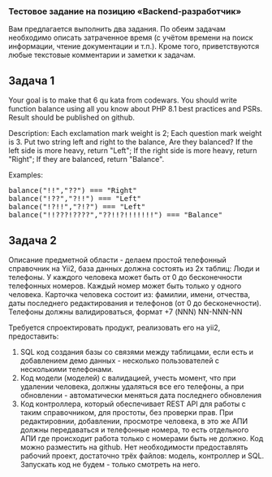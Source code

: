 ### Тестовое задание на позицию «Backend-разработчик»
Вам предлагается выполнить два задания. По обеим задачам необходимо описать затраченное время (с учётом времени на поиск информации, чтение документации и т.п.). Кроме того, приветствуются любые текстовые комментарии и заметки к задачам.
## Задача 1
Your goal is to make that 6 qu kata from codewars. You should write function balance using all you know about PHP 8.1 best practices and PSRs. Result should be published on github.

Description: Each exclamation mark weight is 2; Each question mark weight is 3. Put two string left and right to the balance, Are they balanced?
If the left side is more heavy, return "Left"; If the right side is more heavy, return "Right"; If they are balanced, return "Balance".

Examples:
<pre>
balance("!!","??") === "Right"
balance("!??","?!!") === "Left"
balance("!?!!","?!?") === "Left"
balance("!!???!????","??!!?!!!!!!!") === "Balance"
</pre>
## Задача 2
Описание предметной области - делаем простой телефонный справочник на Yii2, база данных должна состоять из 2х таблиц: Люди и телефоны. У каждого человека может быть от 0 до бесконечности телефонных номеров. Каждый номер может быть только у одного человека.
Карточка человека состоит из: фамилии, имени, отчества, даты последнего редактирования и телефонов (от 0 до бесконечности). Телефоны должны валидироваться, формат +7 (NNN) NN-NNN-NN

Требуется спроектировать продукт, реализовать его на yii2, предоставить:
1.	SQL код создания базы со связями между таблицами, если есть и добавлением демо данных - несколько пользователей с несколькими телефонами.
2.	Код модели (моделей) с валидацией, учесть момент, что при удалении человека, должны удаляться все его телефоны, а при обновлении - автоматически меняться дата последнего обновления
3.	Код контроллера, который обеспечивает REST API для работы с таким справочником, для простоты, без проверки прав. При редактировнии, добавлении, просмотре человека, в это же АПИ должны передаваться и телефонные номера, то есть отдельного АПИ где происходит работа только с номерами быть не должно.
Код можно разместить на github. Нет необходимости предоставлять рабочий проект, достаточно трёх файлов: модель, контроллер и SQL. Запускать код не будем - только смотреть на него. 
